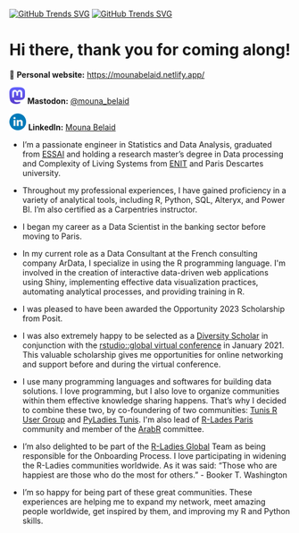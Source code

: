 [![GitHub Trends SVG](https://api.githubtrends.io/user/svg/MounaBelaid/langs?time_range=one_year&use_percent=True&theme=dark)](https://githubtrends.io)
[![GitHub Trends SVG](https://api.githubtrends.io/user/svg/MounaBelaid/repos?time_range=one_year&group=other&theme=dark)](https://githubtrends.io)

# Hi there, thank you for coming along!

📝 **Personal website:** https://mounabelaid.netlify.app/

<a href="https://mastodon.social/@mouna_belaid"><img height="30" src="https://github.com/MounaBelaid/MounaBelaid/blob/main/mastodon.png?raw=true"></a> **Mastodon:** [@mouna_belaid](https://mastodon.social/@mouna_belaid)

<a href="[https://www.linkedin.com/in/mouna-belaid/](https://www.linkedin.com/in/mouna-belaid/)"><img height="30" src="https://github.com/MounaBelaid/MounaBelaid/blob/main/linkedin1.png?raw=true"></a> **LinkedIn:** [Mouna Belaid](https://www.linkedin.com/in/mouna-belaid/)

- I’m a passionate engineer in Statistics and Data Analysis, graduated from [ESSAI](http://www.essai.rnu.tn/en/) and holding a research master’s degree in Data processing and Complexity of Living Systems from [ENIT](http://www.enit.rnu.tn/fr/home/indexfr.php) and Paris Descartes university.

- Throughout my professional experiences, I have gained proficiency in a variety of analytical tools, including R, Python, SQL, Alteryx, and Power BI. I’m also certified as a Carpentries instructor.

- I began my career as a Data Scientist in the banking sector before moving to Paris.

- In my current role as a Data Consultant at the French consulting company ArData, I specialize in using the R programming language. I'm involved in the creation of interactive data-driven web applications using Shiny, implementing effective data visualization practices, automating analytical processes, and providing training in R.

- I was pleased to have been awarded the Opportunity 2023 Scholarship from Posit.

- I was also extremely happy to be selected as a [Diversity Scholar](https://drive.google.com/file/d/1KanOLRXW7GIuVtXTZMp3U_U1TLRJAAZ0/view?usp=sharing) in conjunction with the [rstudio::global virtual conference](https://blog.rstudio.com/2020/11/30/diversity-scholarships/) in January 2021. This valuable scholarship gives me opportunities for online networking and support before and during the virtual conference.

- I use many programming languages and softwares for building data solutions. I love programming, but I also love to organize communities within them effective knowledge sharing happens. That’s why I decided to combine these two, by co-foundering of two communities: [Tunis R User Group](https://www.meetup.com/tunis-r-user-group) and [PyLadies Tunis](https://www.meetup.com/pyladies-tunis/). I'm also lead of [R-Lades Paris](https://www.meetup.com/rladies-paris/) community and member of the [ArabR](https://arabr.github.io/) committee.

- I’m also delighted to be part of the [R-Ladies Global](https://rladies.org/about-us/team/) Team as being responsible for the Onboarding Process. I love participating in widening the R-Ladies communities worldwide. As it was said: “Those who are happiest are those who do the most for others.” - Booker T. Washington

- I’m so happy for being part of these great communities. These experiences are helping me to expand my network, meet amazing people worldwide, get inspired by them, and improving my R and Python skills.
